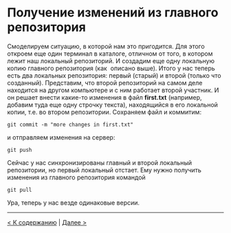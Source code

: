 # Получение изменений из главного репозитория

Смоделируем ситуацию, в которой нам это пригодится. Для этого откроем еще один терминал в каталоге, отличном от того, в котором лежит наш локальный репозиторий. И создадим еще одну локальную копию главного репозитория (как ­ описано выше). Итого у нас теперь есть два локальных репозитория: первый (старый) и второй (только что созданный). Представим, что второй репозиторий на самом деле находится на другом компьютере и с ним работает второй участник. И он решает внести какие­-то изменения в файл **first.txt** (например, добавим туда еще одну строчку текста), находящийся в его локальной копии, т.е. во втором репозитории. Сохраняем файл и коммитим:
```
git commit ­-­m "more changes in first.txt"
```

и отправляем изменения на сервер:
```
git push
```

Сейчас у нас синхронизированы главный и второй локальный репозитории, но первый локальный отстает. Ему нужно получить изменения из главного репозитория командой
```
git pull
```

Ура, теперь у нас везде одинаковые версии.

--- 

[< К содержанию](./README.md) | [Далее >](./05_directory.md)
